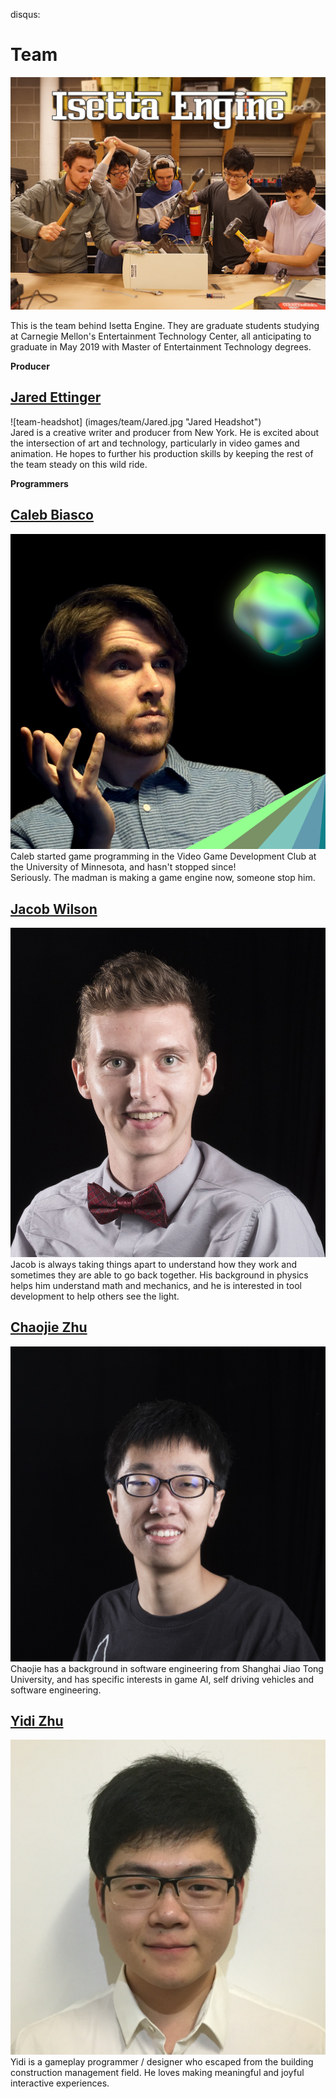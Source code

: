 disqus: 

# Team

![Isetta Team](images/team/isetta-team.png)

This is the team behind Isetta Engine. They are graduate students studying at Carnegie Mellon's Entertainment Technology Center, all anticipating to graduate in May 2019 with Master of Entertainment Technology degrees.

**Producer**

## [Jared Ettinger](https://jettingerworks.com/)  
![team-headshot] (images/team/Jared.jpg "Jared Headshot")  
Jared is a creative writer and producer from New York. He is excited about the intersection of art and technology, particularly in video games and animation. He hopes to further his production skills by keeping the rest of the team steady on this wild ride. 

**Programmers**

## [Caleb Biasco](https://calebbiasco.com/)  
![team-headshot](images/team/Caleb.png  "Caleb Headshot")  
Caleb started game programming in the Video Game Development Club at the University of Minnesota, and hasn't stopped since!  
	Seriously. The madman is making a game engine now, someone stop him.

## [Jacob Wilson](http://jacwilso.com/)  
![team-headshot](images/team/Jacob.JPG  "Jacob Wilson")  
Jacob is always taking things apart to understand how they work and sometimes they are able to go back together. His background in physics helps him understand math and mechanics, and he is interested in tool development to help others see the light.

## [Chaojie Zhu](http://zcj.io/)  
![team-headshot](images/team/Chaojie.jpg "Chaojie Headshot")  
Chaojie has a background in software engineering from Shanghai Jiao Tong University, and has specific interests in game AI, self driving vehicles and software engineering.

## [Yidi Zhu](http://yidizhu.com/)  
![team-headshot](images/team/yidi_color.jpg "Yidi Headshot")  
Yidi is a gameplay programmer / designer who escaped from the building construction management field. He loves making meaningful and joyful interactive experiences.
